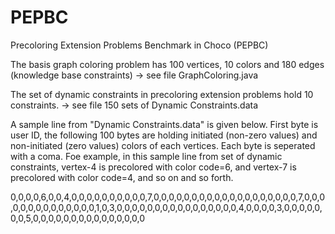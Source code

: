 # PEPBC
Precoloring Extension Problems Benchmark in Choco (PEPBC)

The basis graph coloring problem has 100 vertices, 10 colors and 180 edges (knowledge base constraints) 
-> see file GraphColoring.java

The set of dynamic constraints in precoloring extension problems hold 10 constraints.
-> see file 150 sets of Dynamic Constraints.data

A sample line from "Dynamic Constraints.data" is given below. 
First byte is user ID, the following 100 bytes are holding initiated (non-zero values) and non-initiated (zero values) colors of each vertices. Each byte is seperated with a coma.
Foe example, in this sample line from set of dynamic constraints, vertex-4 is precolored with color code=6, and vertex-7 is precolored with color code=4, and so on and so forth.

0,0,0,0,6,0,0,4,0,0,0,0,0,0,0,0,0,0,7,0,0,0,0,0,0,0,0,0,0,0,0,0,0,0,0,0,0,0,7,0,0,0,0,0,0,0,0,0,0,0,0,0,0,1,0,3,0,0,0,0,0,0,0,0,0,0,0,0,0,0,0,0,4,0,0,0,0,3,0,0,0,0,0,0,0,5,0,0,0,0,0,0,0,0,0,0,0,0,0,0,0
